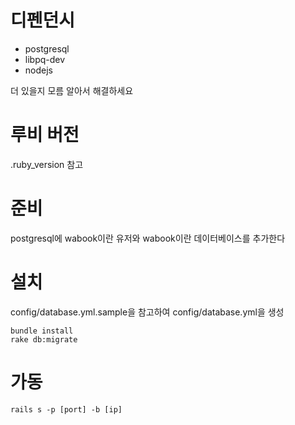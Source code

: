 # 디펜던시

* postgresql
* libpq-dev
* nodejs

더 있을지 모름 알아서 해결하세요

# 루비 버전

.ruby\_version 참고

# 준비

postgresql에 wabook이란 유저와 wabook이란 데이터베이스를 추가한다

# 설치

config/database.yml.sample을 참고하여 config/database.yml을 생성

    bundle install
    rake db:migrate

# 가동

    rails s -p [port] -b [ip]
